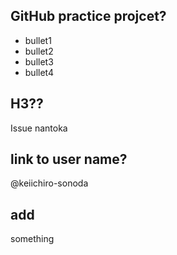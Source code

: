## GitHub practice projcet?


- bullet1
- bullet2
- bullet3
- bullet4


## H3??


Issue nantoka


## link to user name?


@keiichiro-sonoda


## add


something